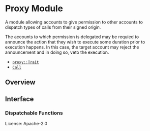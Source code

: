 # Proxy Module
A module allowing accounts to give permission to other accounts to dispatch types of calls from
their signed origin.

The accounts to which permission is delegated may be requied to announce the action that they
wish to execute some duration prior to execution happens. In this case, the target account may
reject the announcement and in doing so, veto the execution.

- [`proxy::Trait`](https://docs.rs/pallet-proxy/latest/pallet_proxy/trait.Trait.html)
- [`Call`](https://docs.rs/pallet-proxy/latest/pallet_proxy/enum.Call.html)

## Overview

## Interface

### Dispatchable Functions

[`Call`]: ./enum.Call.html
[`Config`]: ./trait.Config.html

License: Apache-2.0

